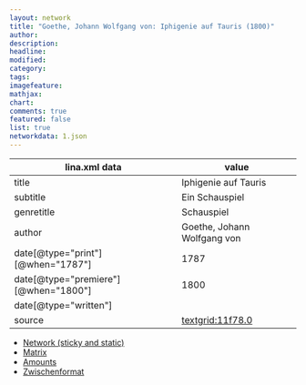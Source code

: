 ```yaml
---
layout: network
title: "Goethe, Johann Wolfgang von: Iphigenie auf Tauris (1800)"
author:
description:
headline:
modified:
category:
tags:
imagefeature: 
mathjax: 
chart: 
comments: true
featured: false
list: true
networkdata: 1.json
---
```

lina.xml data  | value
------------- | -------------
title|Iphigenie auf Tauris
subtitle|Ein Schauspiel
genretitle|Schauspiel
author|Goethe, Johann Wolfgang von
date[@type="print"][@when="1787"]|1787
date[@type="premiere"][@when="1800"]|1800
date[@type="written"]|
source|[textgrid:11f78.0](https://textgridlab.org/1.0/tgcrud-public/rest/textgrid:11f78.0/data)



* [Network (sticky and static)](/network1)
* [Matrix](/matrix1)
* [Amounts](/amount1)
* [Zwischenformat](/lina1 )
